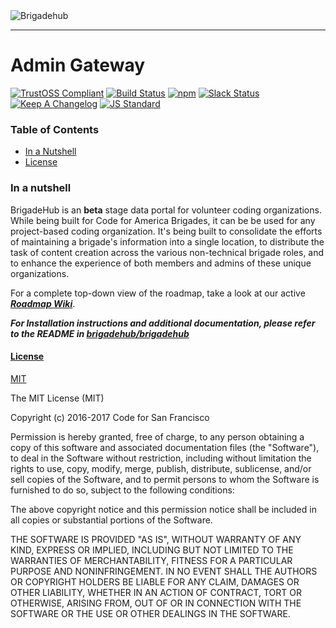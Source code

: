 <img src="https://cdn.rawgit.com/brigadehub/brigadehub/develop/assets/rasterized/logo-banner-color-white.png" alt="Brigadehub"/>

---

# Admin Gateway

[![TrustOSS Compliant](http://trustoss.org/badge_version.svg)](http://trustoss.org)
[![Build Status](https://travis-ci.org/brigadehub/admin-gateway.svg?branch=edge)](https://travis-ci.org/brigadehub/admin-gateway)
[![npm](https://img.shields.io/npm/v/brigadehub-admin-gateway.svg?maxAge=2592000)](https://www.npmjs.com/package/brigadehub-admin-gateway)
[![Slack Status](https://sfbrigade-slackin.herokuapp.com/badge.svg)](https://sfbrigade-slackin.herokuapp.com/)
[![Keep A Changelog](https://img.shields.io/badge/Keep%20A-Changelog-blue.svg?style=flat)](http://keepachangelog.com/)
[![JS Standard](https://img.shields.io/badge/JS-Standard-yellow.svg?style=flat)](https://github.com/feross/standard)

### Table of Contents

- [In a Nutshell](#in-a-nutshell)
- [License](#license)

### In a nutshell

BrigadeHub is an **beta** stage data portal for volunteer coding organizations. While being built for Code for America Brigades, it can be be used for any project-based coding organization. It's being built to consolidate the efforts of maintaining a brigade's information into a single location, to distribute the task of content creation across the various non-technical brigade roles, and to enhance the experience of both members and admins of these unique organizations.

For a complete top-down view of the roadmap, take a look at our active ***[Roadmap Wiki](https://github.com/brigadehub/brigadehub/wiki/Roadmap)***.

***For Installation instructions and additional documentation, please refer to the README in [brigadehub/brigadehub](https://github.com/brigadehub/brigadehub)***

#### [License](#license)

[MIT](https://tldrlegal.com/license/mit-license)

The MIT License (MIT)

Copyright (c) 2016-2017 Code for San Francisco

Permission is hereby granted, free of charge, to any person obtaining a copy of this software and associated documentation files (the "Software"), to deal in the Software without restriction, including without limitation the rights to use, copy, modify, merge, publish, distribute, sublicense, and/or sell copies of the Software, and to permit persons to whom the Software is furnished to do so, subject to the following conditions:

The above copyright notice and this permission notice shall be included in all copies or substantial portions of the Software.

THE SOFTWARE IS PROVIDED "AS IS", WITHOUT WARRANTY OF ANY KIND, EXPRESS OR IMPLIED, INCLUDING BUT NOT LIMITED TO THE WARRANTIES OF MERCHANTABILITY, FITNESS FOR A PARTICULAR PURPOSE AND NONINFRINGEMENT. IN NO EVENT SHALL THE AUTHORS OR COPYRIGHT HOLDERS BE LIABLE FOR ANY CLAIM, DAMAGES OR OTHER LIABILITY, WHETHER IN AN ACTION OF CONTRACT, TORT OR OTHERWISE, ARISING FROM, OUT OF OR IN CONNECTION WITH THE SOFTWARE OR THE USE OR OTHER DEALINGS IN THE SOFTWARE.
